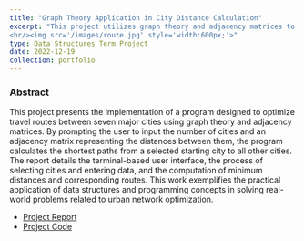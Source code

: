 ```yaml
---
title: "Graph Theory Application in City Distance Calculation"
excerpt: "This project utilizes graph theory and adjacency matrices to determine and optimize the shortest travel routes between seven major cities, demonstrating practical applications of data structures and programming concepts.
<br/><img src='/images/route.jpg' style='width:600px;'>"
type: Data Structures Term Project
date: 2022-12-19
collection: portfolio
---
```


### Abstract

This project presents the implementation of a program designed to optimize travel routes between seven major cities using graph theory and adjacency matrices. By prompting the user to input the number of cities and an adjacency matrix representing the distances between them, the program calculates the shortest paths from a selected starting city to all other cities. The report details the terminal-based user interface, the process of selecting cities and entering data, and the computation of minimum distances and corresponding routes. This work exemplifies the practical application of data structures and programming concepts in solving real-world problems related to urban network optimization.

* [Project Report](https://mega.nz/folder/SDhwDQTL#Zd6TPt2wC1HvOZfBgzwLSg/file/jb42lCgL)
* [Project Code](https://mega.nz/folder/SDhwDQTL#Zd6TPt2wC1HvOZfBgzwLSg/file/vSx2QApZ)
